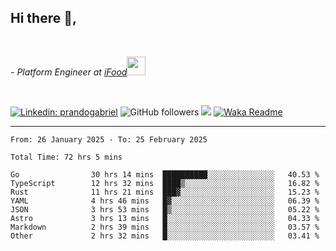 <h2>Hi there  👋,</h2> </br>

<p><em>- Platform Engineer at <a href="https://www.ifood.com.br/">iFood</a><img src="https://media.giphy.com/media/WUlplcMpOCEmTGBtBW/giphy.gif" width="30"> 
</em></p></br>


[![Linkedin: prandogabriel](https://img.shields.io/badge/-prandogabriel-blue?style=flat-square&logo=Linkedin&logoColor=white&link=https://www.linkedin.com/in/prandogabriel/)](https://www.linkedin.com/in/prandogabriel)
![GitHub followers](https://img.shields.io/github/followers/prandogabriel?label=Follow&style=social)
![](https://visitor-badge.glitch.me/badge?page_id=prandogabriel.prandogabriel)
[![Waka Readme](https://github.com/prandogabriel/prandogabriel/actions/workflows/update-stats.yml.yml/badge.svg)](https://github.com/prandogabriel/prandogabriel/actions/workflows/update-stats.yml.yml)

---

<!--START_SECTION:waka-->

```golang
From: 26 January 2025 - To: 25 February 2025

Total Time: 72 hrs 5 mins

Go                30 hrs 14 mins  ██████████░░░░░░░░░░░░░░░   40.53 %
TypeScript        12 hrs 32 mins  ████▒░░░░░░░░░░░░░░░░░░░░   16.82 %
Rust              11 hrs 21 mins  ███▓░░░░░░░░░░░░░░░░░░░░░   15.23 %
YAML              4 hrs 46 mins   █▓░░░░░░░░░░░░░░░░░░░░░░░   06.39 %
JSON              3 hrs 53 mins   █▒░░░░░░░░░░░░░░░░░░░░░░░   05.22 %
Astro             3 hrs 13 mins   █░░░░░░░░░░░░░░░░░░░░░░░░   04.33 %
Markdown          2 hrs 39 mins   █░░░░░░░░░░░░░░░░░░░░░░░░   03.57 %
Other             2 hrs 32 mins   █░░░░░░░░░░░░░░░░░░░░░░░░   03.41 %
```

<!--END_SECTION:waka-->
